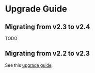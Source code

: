 # Upgrade Guide

## Migrating from v2.3 to v2.4
TODO

## Migrating from v2.2 to v2.3

See this [upgrade guide](../../upgrade-guide.md).
